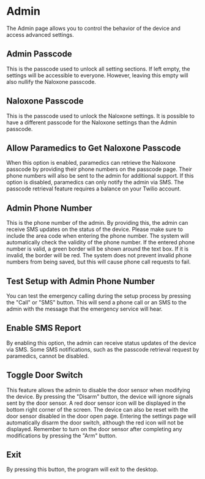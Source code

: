 # Admin

The Admin page allows you to control the behavior of the device and access advanced settings.

## Admin Passcode

This is the passcode used to unlock all setting sections. If left empty, the settings will be accessible to everyone. However, leaving this empty will also nullify the Naloxone passcode.

## Naloxone Passcode

This is the passcode used to unlock the Naloxone settings. It is possible to have a different passcode for the Naloxone settings than the Admin passcode.

## Allow Paramedics to Get Naloxone Passcode

When this option is enabled, paramedics can retrieve the Naloxone passcode by providing their phone numbers on the passcode page. Their phone numbers will also be sent to the admin for additional support. If this option is disabled, paramedics can only notify the admin via SMS. The passcode retrieval feature requires a balance on your Twilio account.

## Admin Phone Number

This is the phone number of the admin. By providing this, the admin can receive SMS updates on the status of the device. Please make sure to include the area code when entering the phone number. The system will automatically check the validity of the phone number. If the entered phone number is valid, a green border will be shown around the text box. If it is invalid, the border will be red. The system does not prevent invalid phone numbers from being saved, but this will cause phone call requests to fail.

## Test Setup with Admin Phone Number

You can test the emergency calling during the setup process by pressing the "Call" or "SMS" button. This will send a phone call or an SMS to the admin with the message that the emergency service will hear.

## Enable SMS Report

By enabling this option, the admin can receive status updates of the device via SMS. Some SMS notifications, such as the passcode retrieval request by paramedics, cannot be disabled.

## Toggle Door Switch

This feature allows the admin to disable the door sensor when modifying the device. By pressing the "Disarm" button, the device will ignore signals sent by the door sensor. A red door sensor icon will be displayed in the bottom right corner of the screen. The device can also be reset with the door sensor disabled in the door open page. Entering the settings page will automatically disarm the door switch, although the red icon will not be displayed. Remember to turn on the door sensor after completing any modifications by pressing the "Arm" button.

## Exit

By pressing this button, the program will exit to the desktop.
